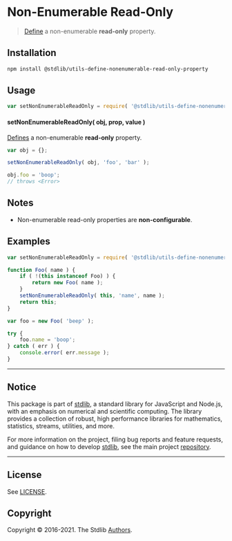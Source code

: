 <!--

@license Apache-2.0

Copyright (c) 2018 The Stdlib Authors.

Licensed under the Apache License, Version 2.0 (the "License");
you may not use this file except in compliance with the License.
You may obtain a copy of the License at

   http://www.apache.org/licenses/LICENSE-2.0

Unless required by applicable law or agreed to in writing, software
distributed under the License is distributed on an "AS IS" BASIS,
WITHOUT WARRANTIES OR CONDITIONS OF ANY KIND, either express or implied.
See the License for the specific language governing permissions and
limitations under the License.

-->

# Non-Enumerable Read-Only

> [Define][@stdlib/utils/define-property] a non-enumerable **read-only** property.

<section class="installation">

## Installation

```bash
npm install @stdlib/utils-define-nonenumerable-read-only-property
```

</section>

<section class="usage">

## Usage

```javascript
var setNonEnumerableReadOnly = require( '@stdlib/utils-define-nonenumerable-read-only-property' );
```

#### setNonEnumerableReadOnly( obj, prop, value )

[Defines][@stdlib/utils/define-property] a non-enumerable **read-only** property.

<!-- run throws: true -->

```javascript
var obj = {};

setNonEnumerableReadOnly( obj, 'foo', 'bar' );

obj.foo = 'boop';
// throws <Error>
```

</section>

<!-- /.usage -->

<section class="notes">
    
## Notes

-   Non-enumerable read-only properties are **non-configurable**.

</section>

<!-- /.notes -->

<section class="examples">

## Examples

<!-- eslint no-undef: "error" -->

```javascript
var setNonEnumerableReadOnly = require( '@stdlib/utils-define-nonenumerable-read-only-property' );

function Foo( name ) {
    if ( !(this instanceof Foo) ) {
        return new Foo( name );
    }
    setNonEnumerableReadOnly( this, 'name', name );
    return this;
}

var foo = new Foo( 'beep' );

try {
    foo.name = 'boop';
} catch ( err ) {
    console.error( err.message );
}
```

</section>

<!-- /.examples -->


<section class="main-repo" >

* * *

## Notice

This package is part of [stdlib][stdlib], a standard library for JavaScript and Node.js, with an emphasis on numerical and scientific computing. The library provides a collection of robust, high performance libraries for mathematics, statistics, streams, utilities, and more.

For more information on the project, filing bug reports and feature requests, and guidance on how to develop [stdlib][stdlib], see the main project [repository][stdlib].

---

## License

See [LICENSE][stdlib-license].


## Copyright

Copyright &copy; 2016-2021. The Stdlib [Authors][stdlib-authors].

</section>

<!-- /.stdlib -->

<!-- Section for all links. Make sure to keep an empty line after the `section` element and another before the `/section` close. -->

<section class="links">

[stdlib]: https://github.com/stdlib-js/stdlib

[stdlib-authors]: https://github.com/stdlib-js/stdlib/graphs/contributors

[stdlib-license]: https://raw.githubusercontent.com/stdlib-js/utils-define-nonenumerable-read-only-property/main/LICENSE

[@stdlib/utils/define-property]: https://github.com/stdlib-js/stdlib

</section>

<!-- /.links -->
